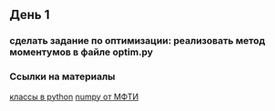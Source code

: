 ## День 1

### сделать задание по оптимизации: реализовать метод моментумов в файле optim.py

### Ссылки на материалы

 [классы в python](https://proproprogs.ru/python_oop)
 [numpy от МФТИ](https://github.com/DLSchool/deep-learning-school/tree/fall_2021_part1/02_Linear_Algebra_Numpy_and_Matplotlib)
